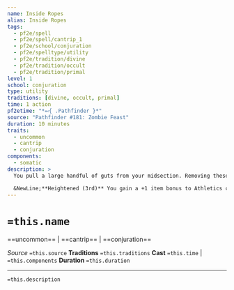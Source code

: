 ```yaml
---
name: Inside Ropes
alias: Inside Ropes
tags:
  - pf2e/spell
  - pf2e/spell/cantrip_1
  - pf2e/school/conjuration
  - pf2e/spelltype/utility
  - pf2e/tradition/divine
  - pf2e/tradition/occult
  - pf2e/tradition/primal
level: 1
school: conjuration
type: utility
traditions: [divine, occult, primal]
time: 1 action
pf2etime: "*⬻{ .Pathfinder }*"
source: "Pathfinder #181: Zombie Feast"
duration: 10 minutes
traits:
  - uncommon
  - cantrip
  - conjuration
components:
  - somatic
description: >
  You pull a large handful of guts from your midsection. Removing these guts doesn't harm you. You can use the guts as 50 feet of rope to help you Climb, and they help attach you to a wall. You move half as quickly as usual while climbing with your guts (minimum 5 feet), but you can attempt a DC 5 Flat check check whenever you critically fail to prevent a fall. Other creatures can use your guts to climb like a squishy rope, but the guts don't help anyone but you attach to a wall. If you let go of your guts or your guts are damaged, the spell ends.

  &NewLine;**Heightened (3rd)** You gain a +1 item bonus to Athletics checks to Climb while using your guts.
---
```

# `=this.name`
==uncommon== | ==cantrip== | ==conjuration==

*Source* `=this.source`
**Traditions** `=this.traditions`
**Cast** `=this.time` | `=this.components`
**Duration** `=this.duration`

***
`=this.description`